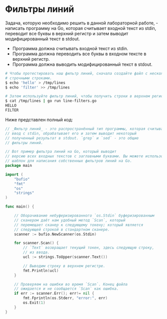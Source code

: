 # Фильтры линий

Задача, которую необходимо решить в данной лабораторной работе, - написать программу на Go, которая считывает входной текст из stdin, переводит все буквы в верхний регистр и затем выводит модифицированный текст в stdout.

- Программа должна считывать входной текст из stdin.
- Программа должна переводить все буквы в входном тексте в верхний регистр.
- Программа должна выводить модифицированный текст в stdout.

```sh
# Чтобы протестировать наш фильтр линий, сначала создайте файл с несколькими
# строчными строками.
$ echo 'hello' > /tmp/lines
$ echo 'filter' >> /tmp/lines

# Затем используйте фильтр линий, чтобы получить строки в верхнем регистре.
$ cat /tmp/lines | go run line-filters.go
HELLO
FILTER
```

Ниже представлен полный код:

```go
// _Фильтр линий_ - это распространённый тип программы, которая считывает
// ввод с stdin, обрабатывает его и затем выводит некоторый
// полученный результат в stdout. `grep` и `sed` - это общие
// фильтры линий.

// Вот пример фильтра линий на Go, который выводит
// версию всех входных текстов с заглавными буквами. Вы можете использовать этот
// шаблон для написания собственных фильтров линий на Go.
package main

import (
	"bufio"
	"fmt"
	"os"
	"strings"
)

func main() {

	// Оборачивание небуферизированного `os.Stdin` буферизированным
	// сканером даёт нам удобный метод `Scan`, который
	// перемещает сканер к следующему токену; который является
	// следующей строкой в стандартном сканере.
	scanner := bufio.NewScanner(os.Stdin)

	for scanner.Scan() {
		// `Text` возвращает текущий токен, здесь следующую строку,
		// из ввода.
		ucl := strings.ToUpper(scanner.Text())

		// Выводим строку в верхнем регистре.
		fmt.Println(ucl)
	}

	// Проверяем на ошибки во время `Scan`. Конец файла
	// ожидается и не сообщается `Scan` как ошибка.
	if err := scanner.Err(); err!= nil {
		fmt.Fprintln(os.Stderr, "error:", err)
		os.Exit(1)
	}
}

```
